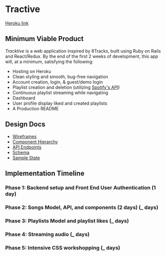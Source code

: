 # Tractive
[Heroku link](http://link.com)

## Minimum Viable Product 
*Tracktive* is a web application inspired by 8Tracks, built using Ruby on Rails and React/Redux. By the end of the  first 2 weeks of development, this app will, at a minimum, satisfying the following: 
* Hosting on Heroku
 * Clean styling and smooth, bug-free navigation
* Account creation, login, & guest/demo login
* Playlist creation and deletion (utilizing [Spotify's API](https://developer.spotify.com/web-api/))
* Continuous playlist streaming while navigating 
* Dashboard 
* User profile display liked and created playlists
* A Production README

## Design Docs 

* [Wireframes]()
* [Component Hierarchy]()
* [API Endpoints]()
* [Schema]()
* [Sample State]()

## Implementation Timeline

### Phase 1: Backend setup and Front End User Authentication (1 day)

### Phase 2: Songs Model, API, and components (2 days) (_ days)
### Phase 3: Playlists Model and playlist likes (_ days)
### Phase 4:  Streaming audio (_ days)
### Phase 5:  Intensive CSS workshopping (_ days)